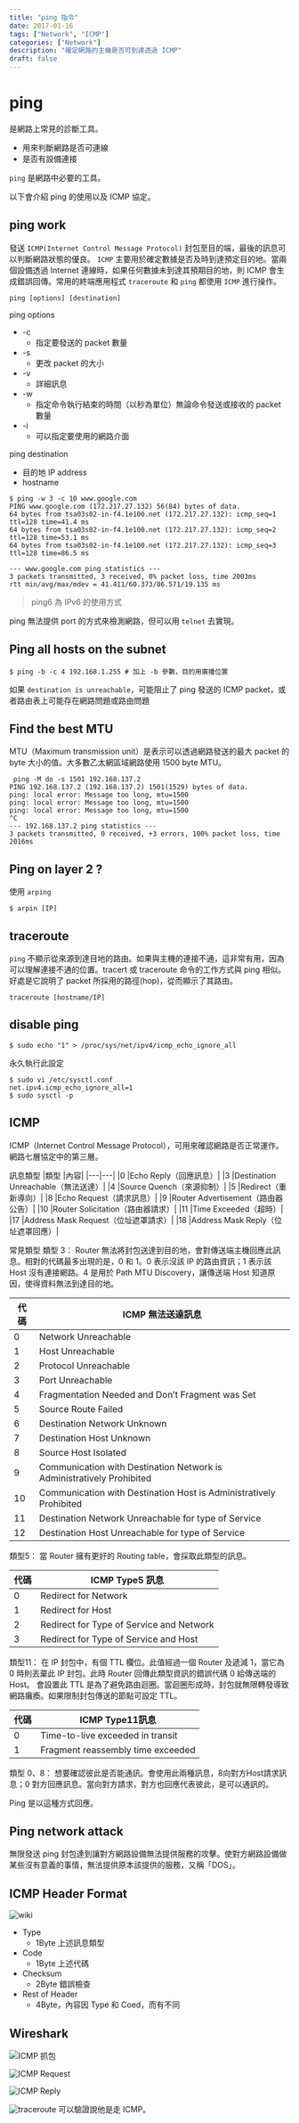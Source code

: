 ```yaml
---
title: "ping 指令"
date: 2017-01-16
tags: ["Network", "ICMP"]
categories: ["Network"]
description: "確定網路的主機是否可到達透過 ICMP"
draft: false
---
```


# ping
是網路上常見的診斷工具。
- 用來判斷網路是否可連線
- 是否有設備連接

`ping` 是網路中必要的工具。

以下會介紹 ping 的使用以及 ICMP 協定。

## ping work
發送 `ICMP(Internet Control Message Protocol)` 封包至目的端，最後的訊息可以判斷網路狀態的優良。
`ICMP` 主要用於確定數據是否及時到達預定目的地。當兩個設備透過 Internet 連線時，如果任何數據未到達其預期目的地，則 ICMP 會生成錯誤回傳。常用的終端應用程式 `traceroute` 和 `ping` 都使用 `ICMP` 進行操作。

```shell
ping [options] [destination]
```

ping options
- -c
    - 指定要發送的 packet 數量
- -s
    - 更改 packet 的大小
- -v
    - 詳細訊息
- -w
    - 指定命令執行結束的時間（以秒為單位）無論命令發送或接收的 packet 數量
- -i
    - 可以指定要使用的網路介面

ping destination 
- 目的地 IP address
- hostname

```shell
$ ping -w 3 -c 10 www.google.com
PING www.google.com (172.217.27.132) 56(84) bytes of data.
64 bytes from tsa03s02-in-f4.1e100.net (172.217.27.132): icmp_seq=1 ttl=128 time=41.4 ms
64 bytes from tsa03s02-in-f4.1e100.net (172.217.27.132): icmp_seq=2 ttl=128 time=53.1 ms
64 bytes from tsa03s02-in-f4.1e100.net (172.217.27.132): icmp_seq=3 ttl=128 time=86.5 ms

--- www.google.com ping statistics ---
3 packets transmitted, 3 received, 0% packet loss, time 2003ms
rtt min/avg/max/mdev = 41.411/60.373/86.571/19.135 ms
```

>ping6 為 IPv6 的使用方式


ping 無法提供 port 的方式來檢測網路，但可以用 `telnet` 去實現。

## Ping all hosts on the subnet
```shell
$ ping -b -c 4 192.168.1.255 # 加上 -b 參數，目的用廣播位置
```

如果 `destination is unreachable`，可能阻止了 ping 發送的 ICMP packet，或者路由表上可能存在網路問題或路由問題

## Find the best MTU
MTU（Maximum transmission unit）是表示可以透過網路發送的最大 packet 的 byte 大小的值。大多數乙太網區域網路使用 1500 byte MTU。

```shell
 ping -M do -s 1501 192.168.137.2
PING 192.168.137.2 (192.168.137.2) 1501(1529) bytes of data.
ping: local error: Message too long, mtu=1500
ping: local error: Message too long, mtu=1500
ping: local error: Message too long, mtu=1500
^C
--- 192.168.137.2 ping statistics ---
3 packets transmitted, 0 received, +3 errors, 100% packet loss, time 2016ms
```

## Ping on layer 2 ?

使用 `arping`

```shell
$ arpin [IP]
```

## traceroute
`ping` 不顯示從來源到達目地的路由。如果與主機的連接不通，這非常有用，因為可以理解連接不通的位置。tracert 或 traceroute 命令的工作方式與 ping 相似。好處是它說明了 packet 所採用的路徑(hop)，從而顯示了其路由。

```shell
traceroute [hostname/IP]
```

## disable ping
```shell
$ sudo echo "1" > /proc/sys/net/ipv4/icmp_echo_ignore_all
```

永久執行此設定

```shell
$ sudo vi /etc/sysctl.conf
net.ipv4.icmp_echo_ignore_all=1
$ sudo sysctl -p
```

## ICMP
ICMP（Internet Control Message Protocol），可用來確認網路是否正常運作。網路七層協定中的第三層。

訊息類型
|類型 |內容|
|---|---|
|0 |Echo Reply（回應訊息）|
|3 |Destination Unreachable（無法送達）|
|4 |Source Quench（來源抑制）|
|5 |Redirect（重新導向）|
|8 |Echo Request（請求訊息）|
|9 |Router Advertisement（路由器公告）|
|10 |Router Solicitation（路由器請求）|
|11 |Time Exceeded（超時）|
|17 |Address Mask Request（位址遮罩請求）|
|18 |Address Mask Reply（位址遮罩回應）|

常見類型
類型 3：
Router 無法將封包送達到目的地，會對傳送端主機回應此訊息。相對的代碼最多出現的是，0 和 1。0 表示沒該 IP 的路由資訊；1 表示該 Host 沒有連接網路。4 是用於 Path MTU Discovery，讓傳送端 Host 知道原因，使得資料無法到達目的地。

|代碼| ICMP 無法送達訊息|
|---|---|
|0 |Network Unreachable|
|1 |Host Unreachable|
|2 |Protocol Unreachable|
|3 |Port Unreachable|
|4 |Fragmentation Needed and Don’t Fragment was Set|
|5 |Source Route Failed|
|6 |Destination Network Unknown|
|7 |Destination Host Unknown|
|8 |Source Host Isolated|
|9 |Communication with Destination Network is Administratively Prohibited|
|10 |Communication with Destination Host is Administratively Prohibited|
|11 |Destination Network Unreachable for type of Service|
|12 |Destination Host Unreachable for type of Service|

類型5：
當 Router 擁有更好的 Routing table，會採取此類型的訊息。

|代碼| ICMP Type5 訊息|
|---|---|
|0 |Redirect for Network|
|1 |Redirect for Host|
|2 |Redirect for Type of Service and Network|
|3 |Redirect for Type of Service and Host|

類型11：
在 IP 封包中，有個 TTL 欄位。此值經過一個 Router 及遞減 1，當它為 0 時則丟棄此 IP 封包。此時 Router 回傳此類型資訊的錯誤代碼 0 給傳送端的 Host。
會設置此 TTL 是為了避免路由迴圈。當迴圈形成時，封包就無限轉發導致網路癱瘓。如果限制封包傳送的節點可設定 TTL。

|代碼| ICMP Type11訊息|
|---|---|
|0| Time-to-live exceeded in transit|
|1| Fragment reassembly time exceeded|

類型 0、8：
想要確認彼此是否能通訊。會使用此兩種訊息，8向對方Host請求訊息；0 對方回應訊息。當向對方請求，對方也回應代表彼此，是可以通訊的。

Ping 是以這種方式回應。

## Ping network attack
無限發送 ping 封包達到讓對方網路設備無法提供服務的攻擊。使對方網路設備做某些沒有意義的事情，無法提供原本該提供的服務，又稱「DOS」。

## ICMP Header Format

![](https://i.imgur.com/matiwMs.png "wiki")

- Type
    - 1Byte 上述訊息類型
- Code
	- 1Byte 上述代碼
- Checksum
	- 2Byte 錯誤檢查
- Rest of Header
	- 4Byte，內容因 Type 和 Coed，而有不同

## Wireshark

![](https://i.imgur.com/zNB53pi.png "ICMP 抓包")

![](https://i.imgur.com/lcZQ3BD.png "ICMP Request")

![](https://i.imgur.com/ikIeODJ.png "ICMP Reply")

![](https://i.imgur.com/vexXIIe.png "traceroute") 可以驗證說他是走 ICMP。 